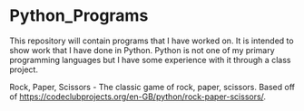 # Python_Programs
This repository will contain programs that I have worked on. It is intended to show work that I have done in Python. Python is not one of my primary programming languages but I have some experience with it through a class project.

Rock, Paper, Scissors - The classic game of rock, paper, scissors. Based off of https://codeclubprojects.org/en-GB/python/rock-paper-scissors/.

